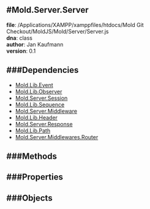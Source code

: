 
#Mold.Server.Server
---------------------------------------

__file__: /Applications/XAMPP/xamppfiles/htdocs/Mold Git Checkout/MoldJS/Mold/Server/Server.js  
__dna__: class  
__author__: Jan Kaufmann  
__version__: 0.1  
	






###Dependencies
--------------

* [Mold.Lib.Event](../../Mold/Lib/Event.md) 
* [Mold.Lib.Observer](../../Mold/Lib/Observer.md) 
* [Mold.Server.Session](../../Mold/Server/Session.md) 
* [Mold.Lib.Sequence](../../Mold/Lib/Sequence.md) 
* [Mold.Server.Middleware](../../Mold/Server/Middleware.md) 
* [Mold.Lib.Header](../../Mold/Lib/Header.md) 
* [Mold.Server.Response](../../Mold/Server/Response.md) 
* [Mold.Lib.Path](../../Mold/Lib/Path.md) 
* [Mold.Server.Middlewares.Router](../../Mold/Server/Middlewares/Router.md) 



   
###Methods
--------------
 

 
  
###Properties
-------------


 

###Objects
------------



		
